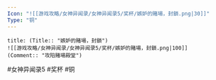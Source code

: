 ```yaml
---
Icon: "![[游戏攻略/女神异闻录/女神异闻录5/奖杯/嫉妒的賭場，封鎖.png|30]]"
Type: "铜"
---
```

```ad-common-bronze-trophy
title: (Title:: "嫉妒的賭場，封鎖")
![[游戏攻略/女神异闻录/女神异闻录5/奖杯/嫉妒的賭場，封鎖.png|100]]
(Comment:: "攻陷賭場殿堂")
```

#女神异闻录5 #奖杯 #铜
